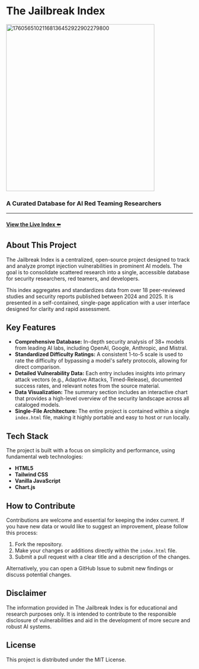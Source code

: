 # The Jailbreak Index

<img width="400" height="450" alt="17605651021168136452922902279800" src="https://github.com/user-attachments/assets/3ea91876-b50c-49cc-a0b3-b934ca01618c" />

### A Curated Database for AI Red Teaming Researchers

---

#### [View the Live Index ⬅️](https://slowlow999.github.io/The_Jailbreak_Index/)



## About This Project

The Jailbreak Index is a centralized, open-source project designed to track and analyze prompt injection vulnerabilities in prominent AI models. The goal is to consolidate scattered research into a single, accessible database for security researchers, red teamers, and developers.

This index aggregates and standardizes data from over 18 peer-reviewed studies and security reports published between 2024 and 2025. It is presented in a self-contained, single-page application with a user interface designed for clarity and rapid assessment.

## Key Features

* **Comprehensive Database:** In-depth security analysis of 38+ models from leading AI labs, including OpenAI, Google, Anthropic, and Mistral.
* **Standardized Difficulty Ratings:** A consistent 1-to-5 scale is used to rate the difficulty of bypassing a model's safety protocols, allowing for direct comparison.
* **Detailed Vulnerability Data:** Each entry includes insights into primary attack vectors (e.g., Adaptive Attacks, Timed-Release), documented success rates, and relevant notes from the source material.
* **Data Visualization:** The summary section includes an interactive chart that provides a high-level overview of the security landscape across all cataloged models.
* **Single-File Architecture:** The entire project is contained within a single `index.html` file, making it highly portable and easy to host or run locally.

## Tech Stack

The project is built with a focus on simplicity and performance, using fundamental web technologies:

* **HTML5**
* **Tailwind CSS**
* **Vanilla JavaScript**
* **Chart.js**

## How to Contribute

Contributions are welcome and essential for keeping the index current. If you have new data or would like to suggest an improvement, please follow this process:

1.  Fork the repository.
2.  Make your changes or additions directly within the `index.html` file.
3.  Submit a pull request with a clear title and a description of the changes.

Alternatively, you can open a GitHub Issue to submit new findings or discuss potential changes.

## Disclaimer

The information provided in The Jailbreak Index is for educational and research purposes only. It is intended to contribute to the responsible disclosure of vulnerabilities and aid in the development of more secure and robust AI systems.

## License

This project is distributed under the MIT License.
